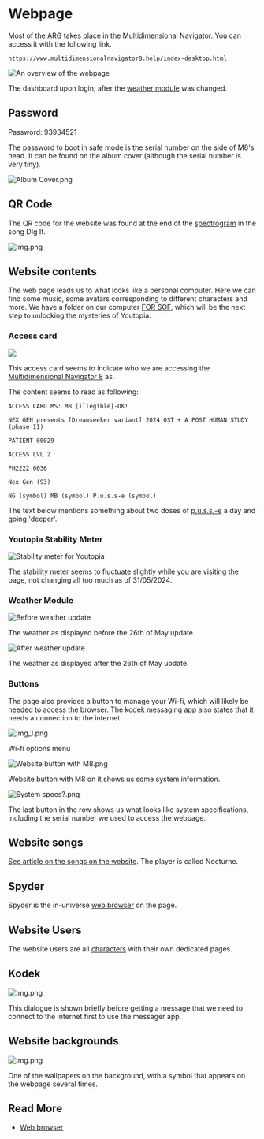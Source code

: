 # Webpage

Most of the ARG takes place in the Multidimensional Navigator. You can access 
it with the following link.

`https://www.multidimensionalnavigator8.help/index-desktop.html`

![An overview of the webpage](../Resources/webpage/webpage-overview.png)

The dashboard upon login, after the [weather module](#weather-module) was changed.

## Password

Password: 93934521

The password to boot in safe mode is the serial number on the side of M8's
head. It can be found on the album cover (although the serial number is very tiny).

![Album Cover.png](../Resources/album_cover.png)

## QR Code

The QR code for the website was found at the end of the [spectrogram](music/spectrograms) 
in the song DIg It.

![img.png](../Resources/spectrograms/spectrogram_qr.png)

## Website contents

The web page leads us to what looks like a personal computer. Here we can find some music, 
some avatars corresponding to different characters and more. 
We have a folder on our computer [FOR SOF](files/for-sof), 
which will be the next step to unlocking the mysteries of Youtopia.

### Access card

![](../Resources/webpage/access-card2.png)

This access card seems to indicate who we are accessing the 
[Multidimensional Navigator 8](m8) as.

The content seems to read as following:
```
ACCESS CARD MS: M8 [illegible]-OK!

NEX GEN presents [Dreamseeker variant] 2024 OST + A POST HUMAN STUDY (phase II)

PATIENT 00029

ACCESS LVL 2

PH2222 0036

Nex Gen (93)

NG (symbol) MB (symbol) P.u.s.s-e (symbol)
```

The text below mentions something about two doses of [p.u.s.s.-e](lore/pusse) a day and 
going 'deeper'.

### Youtopia Stability Meter

![Stability meter for Youtopia](../Resources/webpage/youtopia_stability.png)

The stability meter seems to fluctuate slightly while you are visiting the page, not 
changing all too much as of 31/05/2024.

### Weather Module

![Before weather update](../Resources/webpage/weather_2605_old.png)

The weather as displayed before the 26th of May update.

![After weather update](../Resources/webpage/weather_update_26_05.png)

The weather as displayed after the 26th of May update.

### Buttons

The page also provides a button to manage your Wi-fi, which will likely be needed to access the browser. 
The kodek messaging app also states that it needs a connection to the internet.

![img_1.png](../Resources/webpage/wifi_screen.png)

Wi-fi options menu

![Website button with M8.png](../Resources/webpage-button-m8.png)

Website button with M8 on it shows us some system information.

![System specs?.png](../Resources/webpage/system_specs.png)

The last button in the row shows us what looks like system specifications, including the 
serial number we used to access the webpage.

## Website songs

[See article on the songs on the website](music/website-songs). The player is called Nocturne.

## Spyder

Spyder is the in-universe [web browser](webbrowser) on the page. 

## Website Users

The website users are all [characters](characters/characters) with their own dedicated pages.

## Kodek

![img.png](../Resources/webpage/kodek.png)

This dialogue is shown briefly before getting a message that we need to connect to the 
internet first to use the messager app.

## Website backgrounds

![img.png](../Resources/backgrounds/background-green-symbol.png)

One of the wallpapers on the background, with a symbol that appears on 
the webpage several times.

## Read More

- [Web browser](webbrowser)